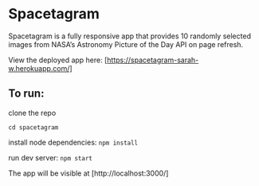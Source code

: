 # Spacetagram

Spacetagram is a fully responsive app that provides 10 randomly selected images from NASA’s Astronomy Picture of the Day API on page refresh.

View the deployed app here: [https://spacetagram-sarah-w.herokuapp.com/]

## To run:

clone the repo

`cd spacetagram`

install node dependencies: `npm install`

run dev server: `npm start`

The app will be visible at [http://localhost:3000/]
